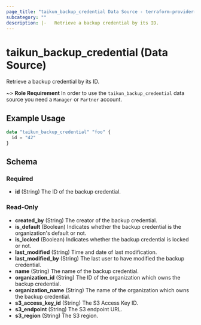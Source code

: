 ```yaml
---
page_title: "taikun_backup_credential Data Source - terraform-provider-taikun"
subcategory: ""
description: |-   Retrieve a backup credential by its ID.
---
```


# taikun_backup_credential (Data Source)

Retrieve a backup credential by its ID.

~> **Role Requirement** In order to use the `taikun_backup_credential` data source you need a `Manager` or `Partner` account.

## Example Usage

```terraform
data "taikun_backup_credential" "foo" {
  id = "42"
}
```

<!-- schema generated by tfplugindocs -->
## Schema

### Required

- **id** (String) The ID of the backup credential.

### Read-Only

- **created_by** (String) The creator of the backup credential.
- **is_default** (Boolean) Indicates whether the backup credential is the organization's default or not.
- **is_locked** (Boolean) Indicates whether the backup credential is locked or not.
- **last_modified** (String) Time and date of last modification.
- **last_modified_by** (String) The last user to have modified the backup credential.
- **name** (String) The name of the backup credential.
- **organization_id** (String) The ID of the organization which owns the backup credential.
- **organization_name** (String) The name of the organization which owns the backup credential.
- **s3_access_key_id** (String) The S3 Access Key ID.
- **s3_endpoint** (String) The S3 endpoint URL.
- **s3_region** (String) The S3 region.


